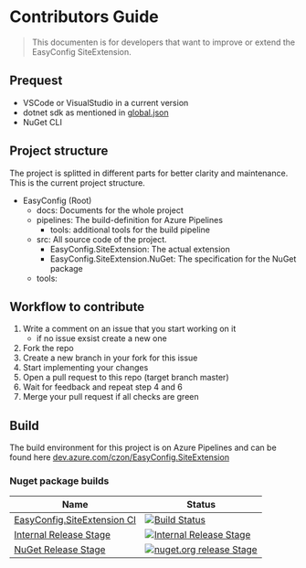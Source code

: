 # Contributors Guide

> This documenten is for developers that want to improve or extend the EasyConfig SiteExtension.

## Prequest

- VSCode or VisualStudio in a current version
- dotnet sdk as mentioned in [global.json](/global.json)
- NuGet CLI

## Project structure

The project is splitted in different parts for better clarity and maintenance.
This is the current project structure.
- EasyConfig (Root) 
   - docs: Documents for the whole project   
   - pipelines: The build-definition for Azure Pipelines
      - tools: additional tools for the build pipeline
   - src: All source code of the project.
      - EasyConfig.SiteExtension: The actual extension
      - EasyConfig.SiteExtension.NuGet: The specification for the NuGet package
   - tools: 

## Workflow to contribute

1. Write a comment on an issue that you start working on it
    - if no issue exsist create a new one
2. Fork the repo
3. Create a new branch in your fork for this issue
4. Start implementing your changes
5. Open a pull request to this repo (target branch master)
6. Wait for feedback and repeat step 4 and 6
7. Merge your pull request if all checks are green 

## Build

The build environment for this project is on Azure Pipelines and can be found here [dev.azure.com/czon/EasyConfig.SiteExtension](https://dev.azure.com/czon/EasyConfig.SiteExtension/_build)

### Nuget package builds

| Name | Status |
| --- | --- |
| [EasyConfig.SiteExtension CI](https://dev.azure.com/czon/EasyConfig.SiteExtension/_build?definitionId=4) | [![Build Status](https://dev.azure.com/czon/EasyConfig.SiteExtension/_apis/build/status/EasyConfig.SiteExtension%20CI?branchName=master)](https://dev.azure.com/czon/EasyConfig.SiteExtension/_build?definitionId=4) |
| [Internal Release Stage](https://dev.azure.com/czon/EasyConfig.SiteExtension/_release?definitionId=1&_a=releases) | [![Internal Release Stage](https://vsrm.dev.azure.com/czon/_apis/public/Release/badge/d27b319b-5062-4fcb-8dbb-ee3a080e553e/1/1)](https://dev.azure.com/czon/EasyConfig.SiteExtension/_release?definitionId=1&_a=releases) |
| [NuGet Release Stage](https://dev.azure.com/czon/EasyConfig.SiteExtension/_release?definitionId=1&_a=releases) | [![nuget.org release Stage](https://vsrm.dev.azure.com/czon/_apis/public/Release/badge/d27b319b-5062-4fcb-8dbb-ee3a080e553e/1/2)](https://dev.azure.com/czon/EasyConfig.SiteExtension/_release?definitionId=1&_a=releases) |
